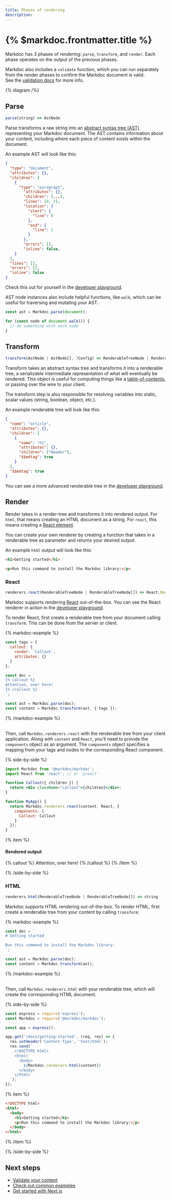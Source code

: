 ```yaml
---
title: Phases of rendering
description:
---
```


# {% $markdoc.frontmatter.title %}

Markdoc has 3 phases of rendering: `parse`, `transform`, and `render`. Each phase operates on the output of the previous phases.

Markdoc also includes a `validate` function, which you can run separately from the render phases to confirm the Markdoc document is valid.  
See the [validation docs](/docs/validation) for more info.

{% diagram /%}

## Parse

```js
parse(string) => AstNode
```

Parse transforms a raw string into an [abstract syntax tree (AST)](https://en.wikipedia.org/wiki/Abstract_syntax_tree) representing your Markdoc document. The AST contains information about your content, including where each piece of content exists within the document.

An example AST will look like this:

```json
{
  "type": "document",
  "attributes": {},
  "children": [
    {
      "type": "paragraph",
        "attributes": {},
        "children": [...],
        "lines": [0, 2],
        "location": {
          "start": {
            "line": 0
          },
          "end": {
            "line": 2
          }
        },
        "errors": [],
        "inline": false,
    }
  ],
  "lines": [],
  "errors": [],
  "inline": false
}
```

Check this out for yourself in the [developer playground](/sandbox?mode=ast).

AST node instances also include helpful functions, like `walk`, which can be useful for traversing and mutating your AST.

```js
const ast = Markdoc.parse(document);

for (const node of document.walk()) {
  // do something with each node
}
```

## Transform

```js
transform(AstNode | AstNode[], ?Config) => RenderableTreeNode | RenderableTreeNode[]
```

Transform takes an abstract syntax tree and transforms it into a renderable tree, a serializable intermediate representation of what will eventually be rendered. This object is useful for computing things like a [table-of-contents](/docs/examples#table-of-contents), or passing over the wire to your client.

The transform step is also responsible for resolving variables into static, scalar values (string, boolean, object, etc.).

An example renderable tree will look like this:

```json
{
  "name": "article",
  "attributes": {},
  "children": [
    {
      "name": "h1",
      "attributes": {},
      "children": ["Header"],
      "$$mdtag": true
    }
  ],
  "$$mdtag": true
}
```

You can see a more advanced renderable tree in the [developer playground](/sandbox?mode=transform).

## Render

Render takes in a render-tree and transforms it into rendered output. For `html`, that means creating an HTML document as a string. For `react`, this means creating a [React element](https://reactjs.org/docs/render-elements.html).

You can create your own renderer by creating a function that takes in a renderable tree as parameter and returns your desired output.

An example `html` output will look like this:

```html
<h1>Getting started</h1>

<p>Run this command to install the Markdoc library:</p>
```

### React

```js
renderers.react(RenderableTreeNode | RenderableTreeNode[]) => React.Node
```

Markdoc supports rendering [React](https://reactjs.org/) out-of-the-box. You can see the React renderer in action in the [developer playground](/sandbox?mode=preview).

To render React, first create a renderable tree from your document calling `transform`. This can be done from the server or client.

{% markdoc-example %}

```js
const tags = {
  callout: {
    render: 'Callout',
    attributes: {}
  }
};

const doc = `
{% callout %}
Attention, over here!
{% /callout %}
`;

const ast = Markdoc.parse(doc);
const content = Markdoc.transform(ast, { tags });
```

{% /markdoc-example %}

\
Then, call `Markdoc.renderers.react` with the renderable tree from your client application. Along with `content` and `React`, you'll need to provide the `components` object as an argument. The `components` object specifies a mapping from your tags and nodes to the corresponding React component.

{% side-by-side %}

```jsx
import Markdoc from '@markdoc/markdoc';
import React from 'react'; // or 'preact'

function Callout({ children }) {
  return <div className="callout">{children}</div>;
}

function MyApp() {
  return Markdoc.renderers.react(content, React, {
    components: {
      Callout: Callout
    }
  });
}
```

{% item %}

#### Rendered output

{% callout %}
Attention, over here!
{% /callout %}
{% /item %}

{% /side-by-side %}

### HTML

```js
renderers.html(RenderableTreeNode | RenderableTreeNode[]) => string
```

Markdoc supports HTML rendering out-of-the-box. To render HTML, first create a renderable tree from your content by calling `transform`:

{% markdoc-example %}

```js
const doc = `
# Getting started

Run this command to install the Markdoc library:
`;

const ast = Markdoc.parse(doc);
const content = Markdoc.transform(ast);
```

{% /markdoc-example %}

\
Then, call `Markdoc.renderers.html` with your renderable tree, which will create the corresponding HTML document.

{% side-by-side %}

```js
const express = require('express');
const Markdoc = require('@markdoc/markdoc');

const app = express();

app.get('/docs/getting-started', (req, res) => {
  res.setHeader('Content-Type', 'text/html');
  res.send(`
    <!DOCTYPE html>
    <html>
      <body>
        ${Markdoc.renderers.html(content)}
      </body>
    </html>
  `);
});
```

{% item %}

```html
<!DOCTYPE html>
<html>
  <body>
    <h1>Getting started</h1>
    <p>Run this command to install the Markdoc library:</p>
  </body>
</html>
```

{% /item %}

{% /side-by-side %}

## Next steps

- [Validate your content](/docs/validation)
- [Check out common examples](/docs/examples)
- [Get started with Next.js](/docs/nextjs)
